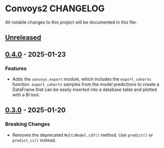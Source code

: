 # Convoys2 CHANGELOG

All notable changes to this project will be documented in this file.

## [Unreleased]

## [0.4.0] - 2025-01-23

### Features

- Adds the `convoys.export` module, which includes the `export_cohorts` function. `export_cohorts`
  samples from the model predictions to create a DataFrame that can be easily inserted into a
  database table and plotted with a BI tool.

## [0.3.0] - 2025-01-20

### Breaking Changes

- Removes the deprecated `MultiModel.cdf()` method. Use `predict()` or `predict_ci()` instead.

[unreleased]: https://github.com/tconbeer/convoys2/compare/0.4.0...HEAD
[0.4.0]: https://github.com/tconbeer/convoys2/compare/0.3.0...0.4.0
[0.3.0]: https://github.com/tconbeer/convoys2/compare/2223d1e343ef32cf067489e1f661f9415b9e9222...0.3.0
